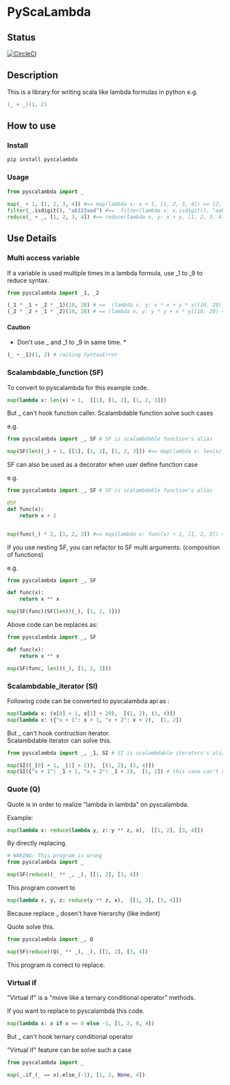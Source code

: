# PyScaLambda

## Status
[![CircleCI](https://circleci.com/gh/higumachan/pyscalambda.svg?style=svg)](https://circleci.com/gh/higumachan/pyscalambda)

## Description
This is a library for writing scala like lambda formulas in python
e.g.

```scala
(_ + _)(1, 2)
```

## How to use

### Install
```bash
pip install pyscalambda
```

### Usage
```py
from pyscalambda import _
	
map(_ + 1, [1, 2, 3, 4]) #== map(lambda x: x + 1, [1, 2, 3, 4]) == [2, 3, 4, 5]
filter(_.isdigit(), "ab123aad") #==  filter(lambda x: x.isdigit(), "aabb123cc") == "123"
reduce(_ + _, [1, 2, 3, 4]) #== reduce(lambda x, y: x + y, [1, 2, 3, 4]) == 10
```

## Use Details


### Multi access variable

If a variable is used multiple times in a lambda formula, use _1 to _9 to reduce syntax.

```py
from pyscalambda import _1, _2

(_1 * _1 + _2 * _1)(10, 20) # ==  (lambda x, y: x * x + y * x)(10, 20) ==  300
(_2 * _2 + _1 * _2)(10, 20) # == (lambda x, y: y * y + x * y)(10, 20) == 600
```

#### Caution

* Don't use _ and _1 to _9 in same time. *

```py
(_ + _1)(1, 2) # raising SyntaxError
```

### Scalambdable_function (SF)
To convert to pyscalambda for this example code.
```py
map(lambda x: len(x) + 1,  [[1], [1, 2], [1, 2, 3]])
```

But _ can't hook function caller.
Scalambdable function solve such cases

e.g.

```py
from pyscalambda import _, SF # SF is scalambdable function's alias

map(SF(len)(_) + 1, [[1], [1, 2], [1, 2, 3]]) #== map(lambda x: len(x) + 1, [[1], [1, 2], [, 2, 3]]) == [2, 3, 4]
```

SF can also be used as a decorator when user define function case  

e.g.

```py
from pyscalambda import _, SF # SF is scalambdable function's alias

@SF
def func(x):
    return x + 1


map(func(_) * 2, [1, 2, 3]) #== map(lambda x: func(x) + 1, [1, 2, 3]) == [4, 6, 8]
```

If you use nesting SF, you can refactor to SF multi arguments. (composition of functions)  

e.g.

```py
from pyscalambda import _, SF

def func(x):
    return x ** x

map(SF(func)(SF(len))(_), [1, 2, 3]))
```

Above code can be replaces as:

```py
from pyscalambda import _, SF

def func(x):
    return x ** x

map(SF(func, len))(_), [1, 2, 3]))
```

### Scalambdable_iterator (SI)

Following code can be converted to pyscalambda api as :

```py
map(lambda x: (x[0] + 1, x[1] + 20),  [(1, 2), (3, 4)])
map(lambda x: ({"x + 1": x + 1, "x + 2": x + 2),  [1, 2])
```

But _ can't hook contruction iterator.  
Scalambdable iterator can solve this.

```py
from pyscalambda import _, _1, SI # SI is scalambdable iterators's alias

map(SI((_[0] + 1, _[1] + 2)),  [(1, 2), (3, 4)])
map(SI({"x + 1": _1 + 1, "x + 2": _1 + 2),  [1, 2]) # this case can't use _. because can't deceide argument order.
```

### Quote (Q)

Quote is in order to realize "lambda in lambda" on pyscalambda.

Example:
```py
map(lambda x: reduce(lambda y, z: y ** z, x),  [[1, 2], [3, 4]])
```

By directly replacing.

```py
# WARING: This program is wrong
from pyscalambda import _

map(SF(reduce)(_ ** _, _), [[1, 2], [3, 4])
```

This program convert to 

```py
map(lambda x, y, z: reduce(y ** z, x),  [[1, 2], [3, 4]])
```

Because replace _ dosen't have hierarchy (like indent)

Quote solve this.

```py
from pyscalambda import _, Q

map(SF(reduce)(Q(_ ** _), _), [[1, 2], [3, 4])
```

This program is correct to replace.

### Virtual if

"Virtual if" is a "move like a ternary conditional operator" methods.

If you want to replace to pyscalambda this code.

```py
map(lambda x: x if x == 0 else -1, [1, 2, 0, 4])
```

But _ can't hook ternary conditional operator

"Virtual if" feature can be solve such a case

```py
from pyscalambda import _

map(_.if_(_ == x).else_(-1), [1, 2, None, 4])
```


